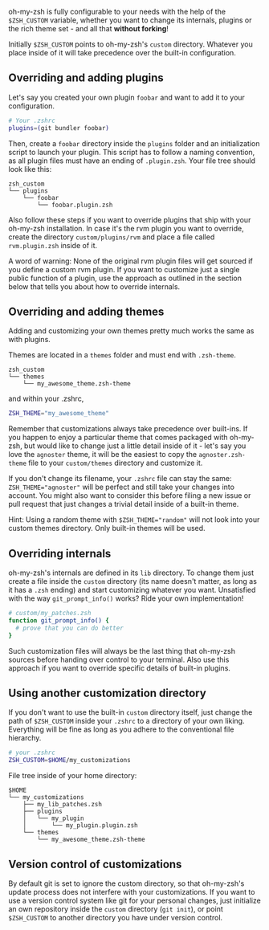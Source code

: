 oh-my-zsh is fully configurable to your needs with the help of the `$ZSH_CUSTOM` variable, whether you want to change its internals, plugins or the rich theme set - and all that **without forking**!

Initially `$ZSH_CUSTOM` points to oh-my-zsh's `custom` directory. Whatever you place inside of it will take precedence over the built-in configuration.

## Overriding and adding plugins

Let's say you created your own plugin `foobar` and want to add it to your configuration.

```bash
# Your .zshrc
plugins=(git bundler foobar)
```

Then, create a `foobar` directory inside the `plugins` folder and an initialization script to launch your plugin. This script has to follow a naming convention, as all plugin files must have an ending of `.plugin.zsh`. Your file tree should look like this:


```
zsh_custom
└── plugins
    └── foobar
        └── foobar.plugin.zsh
```

Also follow these steps if you want to override plugins that ship with your oh-my-zsh installation. In case it's the rvm plugin you want to override, create the directory `custom/plugins/rvm` and place a file called `rvm.plugin.zsh` inside of it.

A word of warning: None of the original rvm plugin files will get sourced if you define a custom rvm plugin. If you want to customize just a single public function of a plugin, use the approach as outlined in the section below that tells you about how to override internals.

## Overriding and adding themes

Adding and customizing your own themes pretty much works the same as with plugins.

Themes are located in a `themes` folder and must end with `.zsh-theme`.

```
zsh_custom
└── themes
    └── my_awesome_theme.zsh-theme
```

and within your .zshrc,

```bash
ZSH_THEME="my_awesome_theme"
```

Remember that customizations always take precedence over built-ins. If you happen to enjoy a particular theme that comes packaged with oh-my-zsh, but would like to change just a little detail inside of it - let's say you love the `agnoster` theme, it will be the easiest to copy the `agnoster.zsh-theme` file to your `custom/themes` directory and customize it.

If you don't change its filename, your `.zshrc` file can stay the same: `ZSH_THEME="agnoster"` will be perfect and still take your changes into account. You might also want to consider this before filing a new issue or pull request that just changes a trivial detail inside of a built-in theme.

Hint: Using a random theme with `$ZSH_THEME="random"` will not look into your custom themes directory. Only built-in themes will be used.

## Overriding internals

oh-my-zsh's internals are defined in its `lib` directory. To change them just create a file inside the `custom` directory (its name doesn't matter, as long as it has a `.zsh` ending) and start customizing whatever you want. Unsatisfied with the way `git_prompt_info()` works? Ride your own implementation!

```bash
# custom/my_patches.zsh
function git_prompt_info() {
  # prove that you can do better
}
```

Such customization files will always be the last thing that oh-my-zsh sources before handing over control to your terminal. Also use this approach if you want to override specific details of built-in plugins.


## Using another customization directory

If you don't want to use the built-in `custom` directory itself, just change the path of `$ZSH_CUSTOM` inside your `.zshrc` to a directory of your own liking. Everything will be fine as long as you adhere to the conventional file hierarchy.

```bash
# your .zshrc
ZSH_CUSTOM=$HOME/my_customizations
```

File tree inside of your home directory:

```
$HOME
└── my_customizations
    ├── my_lib_patches.zsh
    ├── plugins
    │   └── my_plugin
    │       └── my_plugin.plugin.zsh
    └── themes
        └── my_awesome_theme.zsh-theme
```

## Version control of customizations

By default git is set to ignore the custom directory, so that oh-my-zsh's update process does not interfere with your customizations. If you want to use a version control system like git for your personal changes, just initialize an own repository inside the `custom` directory (`git init`), or point `$ZSH_CUSTOM` to another directory you have under version control.
